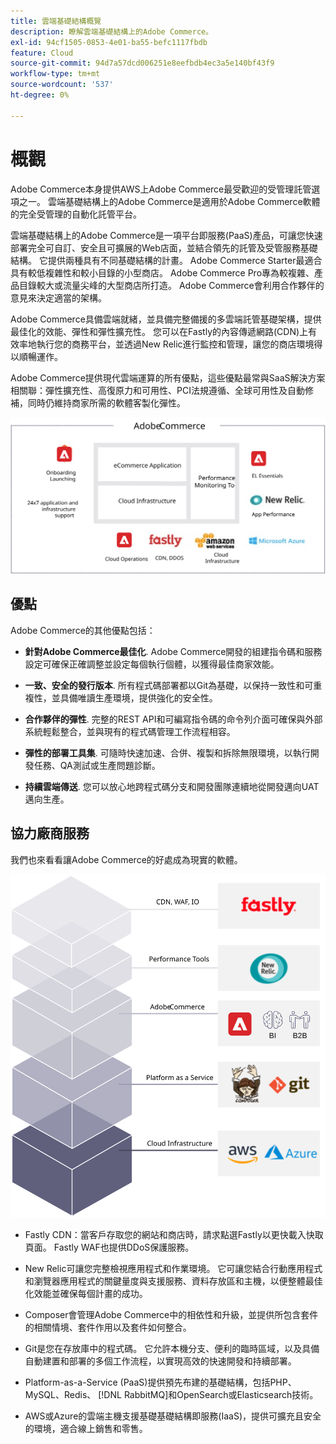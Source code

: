 ```yaml
---
title: 雲端基礎結構概覽
description: 瞭解雲端基礎結構上的Adobe Commerce。
exl-id: 94cf1505-0853-4e01-ba55-befc1117fbdb
feature: Cloud
source-git-commit: 94d7a57dcd006251e8eefbdb4ec3a5e140bf43f9
workflow-type: tm+mt
source-wordcount: '537'
ht-degree: 0%

---
```


# 概觀

Adobe Commerce本身提供AWS上Adobe Commerce最受歡迎的受管理託管選項之一。 雲端基礎結構上的Adobe Commerce是適用於Adobe Commerce軟體的完全受管理的自動化託管平台。

雲端基礎結構上的Adobe Commerce是一項平台即服務(PaaS)產品，可讓您快速部署完全可自訂、安全且可擴展的Web店面，並結合領先的託管及受管服務基礎結構。 它提供兩種具有不同基礎結構的計畫。 Adobe Commerce Starter最適合具有較低複雜性和較小目錄的小型商店。 Adobe Commerce Pro專為較複雜、產品目錄較大或流量尖峰的大型商店所打造。 Adobe Commerce會利用合作夥伴的意見來決定適當的架構。

Adobe Commerce具備雲端就緒，並具備完整備援的多雲端託管基礎架構，提供最佳化的效能、彈性和彈性擴充性。 您可以在Fastly的內容傳遞網路(CDN)上有效率地執行您的商務平台，並透過New Relic進行監控和管理，讓您的商店環境得以順暢運作。

Adobe Commerce提供現代雲端運算的所有優點，這些優點最常與SaaS解決方案相關聯：彈性擴充性、高復原力和可用性、PCI法規遵循、全球可用性及自動修補，同時仍維持商家所需的軟體客製化彈性。

![在雲端基礎結構上顯示Adobe Commerce架構元素的圖表](../../../assets/playbooks/adobe-commerce-cloud-infrastructure.svg)

## 優點

Adobe Commerce的其他優點包括：

- **針對Adobe Commerce最佳化**. Adobe Commerce開發的組建指令碼和服務設定可確保正確調整並設定每個執行個體，以獲得最佳商家效能。

- **一致、安全的發行版本**. 所有程式碼部署都以Git為基礎，以保持一致性和可重複性，並具備唯讀生產環境，提供強化的安全性。

- **合作夥伴的彈性**. 完整的REST API和可編寫指令碼的命令列介面可確保與外部系統輕鬆整合，並與現有的程式碼管理工作流程相容。

- **彈性的部署工具集**. 可隨時快速加速、合併、複製和拆除無限環境，以執行開發任務、QA測試或生產問題診斷。

- **持續雲端傳送**. 您可以放心地跨程式碼分支和開發團隊連續地從開發邁向UAT邁向生產。

## 協力廠商服務

我們也來看看讓Adobe Commerce的好處成為現實的軟體。

![在雲端基礎結構技術棧疊上顯示Adobe Commerce的圖表](../../../assets/playbooks/cloud-tech-stack.svg)

- Fastly CDN：當客戶存取您的網站和商店時，請求點選Fastly以更快載入快取頁面。 Fastly WAF也提供DDoS保護服務。

- New Relic可讓您完整檢視應用程式和作業環境。 它可讓您結合行動應用程式和瀏覽器應用程式的關鍵量度與支援服務、資料存放區和主機，以便整體最佳化效能並確保每個計畫的成功。

- Composer會管理Adobe Commerce中的相依性和升級，並提供所包含套件的相關情境、套件作用以及套件如何整合。

- Git是您在存放庫中的程式碼。 它允許本機分支、便利的臨時區域，以及具備自動建置和部署的多個工作流程，以實現高效的快速開發和持續部署。

- Platform-as-a-Service (PaaS)提供預先布建的基礎結構，包括PHP、MySQL、Redis、 [!DNL RabbitMQ]和OpenSearch或Elasticsearch技術。

- AWS或Azure的雲端主機支援基礎基礎結構即服務(IaaS)，提供可擴充且安全的環境，適合線上銷售和零售。
